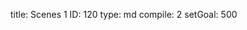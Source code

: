 title:          Scenes 1
ID:             120
type:           md
compile:        2
setGoal:        500


